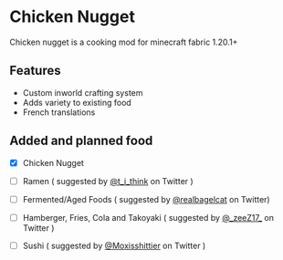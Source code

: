 # Chicken Nugget
Chicken nugget is a cooking mod for minecraft fabric 1.20.1+

## Features
- Custom inworld crafting system
- Adds variety to existing food
- French translations 

## Added and planned food
- [X] Chicken Nugget
- [ ] Ramen ( suggested by [@t_i_think](https://twitter.com/t_i_think) on Twitter )
- [ ] Fermented/Aged Foods ( suggested by [@realbagelcat](https://twitter.com/realbagelcat) on Twitter)
- [ ] Hamberger, Fries, Cola and Takoyaki ( suggested by [@\_zeeZ17_](https://twitter.com/_zeeZ17_) on Twitter )
- [ ] Sushi ( suggested by [@Moxisshittier](https://twitter.com/Moxisshittier) on Twitter )

